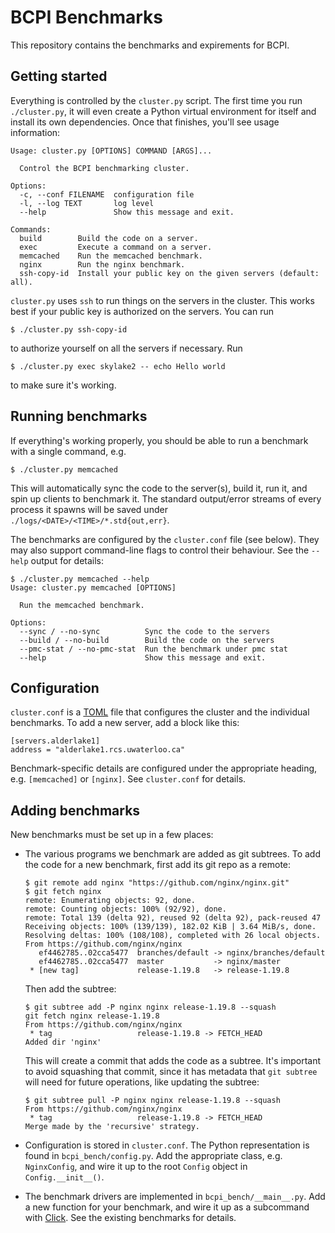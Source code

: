 BCPI Benchmarks
===============

This repository contains the benchmarks and expirements for BCPI.


Getting started
---------------

Everything is controlled by the `cluster.py` script.
The first time you run `./cluster.py`, it will even create a Python virtual environment for itself and install its own dependencies.
Once that finishes, you'll see usage information:

    Usage: cluster.py [OPTIONS] COMMAND [ARGS]...

      Control the BCPI benchmarking cluster.

    Options:
      -c, --conf FILENAME  configuration file
      -l, --log TEXT       log level
      --help               Show this message and exit.

    Commands:
      build        Build the code on a server.
      exec         Execute a command on a server.
      memcached    Run the memcached benchmark.
      nginx        Run the nginx benchmark.
      ssh-copy-id  Install your public key on the given servers (default: all).

`cluster.py` uses `ssh` to run things on the servers in the cluster.
This works best if your public key is authorized on the servers.
You can run

    $ ./cluster.py ssh-copy-id

to authorize yourself on all the servers if necessary.
Run

    $ ./cluster.py exec skylake2 -- echo Hello world

to make sure it's working.


Running benchmarks
------------------

If everything's working properly, you should be able to run a benchmark with a single command, e.g.

    $ ./cluster.py memcached

This will automatically sync the code to the server(s), build it, run it, and spin up clients to benchmark it.
The standard output/error streams of every process it spawns will be saved under `./logs/<DATE>/<TIME>/*.std{out,err}`.

The benchmarks are configured by the `cluster.conf` file (see below).
They may also support command-line flags to control their behaviour.
See the `--help` output for details:

    $ ./cluster.py memcached --help
    Usage: cluster.py memcached [OPTIONS]

      Run the memcached benchmark.

    Options:
      --sync / --no-sync          Sync the code to the servers
      --build / --no-build        Build the code on the servers
      --pmc-stat / --no-pmc-stat  Run the benchmark under pmc stat
      --help                      Show this message and exit.


Configuration
-------------

`cluster.conf` is a [TOML](https://toml.io/) file that configures the cluster and the individual benchmarks.
To add a new server, add a block like this:

    [servers.alderlake1]
    address = "alderlake1.rcs.uwaterloo.ca"

Benchmark-specific details are configured under the appropriate heading, e.g. `[memcached]` or `[nginx]`.
See `cluster.conf` for details.


Adding benchmarks
-----------------

New benchmarks must be set up in a few places:

- The various programs we benchmark are added as git subtrees.
  To add the code for a new benchmark, first add its git repo as a remote:

      $ git remote add nginx "https://github.com/nginx/nginx.git"
      $ git fetch nginx
      remote: Enumerating objects: 92, done.
      remote: Counting objects: 100% (92/92), done.
      remote: Total 139 (delta 92), reused 92 (delta 92), pack-reused 47
      Receiving objects: 100% (139/139), 182.02 KiB | 3.64 MiB/s, done.
      Resolving deltas: 100% (108/108), completed with 26 local objects.
      From https://github.com/nginx/nginx
         ef4462785..02cca5477  branches/default -> nginx/branches/default
         ef4462785..02cca5477  master           -> nginx/master
       * [new tag]             release-1.19.8   -> release-1.19.8

  Then add the subtree:

      $ git subtree add -P nginx nginx release-1.19.8 --squash
      git fetch nginx release-1.19.8
      From https://github.com/nginx/nginx
       * tag                   release-1.19.8 -> FETCH_HEAD
      Added dir 'nginx'

  This will create a commit that adds the code as a subtree.
  It's important to avoid squashing that commit, since it has metadata that `git subtree` will need for future operations, like updating the subtree:

      $ git subtree pull -P nginx nginx release-1.19.8 --squash
      From https://github.com/nginx/nginx
       * tag                   release-1.19.8 -> FETCH_HEAD
      Merge made by the 'recursive' strategy.

- Configuration is stored in `cluster.conf`.
  The Python representation is found in `bcpi_bench/config.py`.
  Add the appropriate class, e.g. `NginxConfig`, and wire it up to the root `Config` object in `Config.__init__()`.

- The benchmark drivers are implemented in `bcpi_bench/__main__.py`.
  Add a new function for your benchmark, and wire it up as a subcommand with [Click](https://click.palletsprojects.com/).
  See the existing benchmarks for details.
